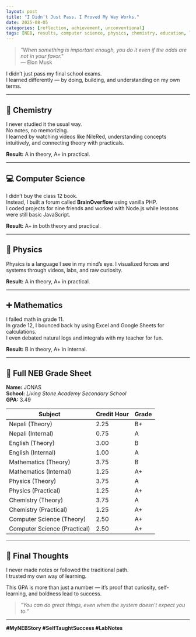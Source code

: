 ```yaml
---
layout: post
title: "I Didn’t Just Pass. I Proved My Way Works."
date: 2025-08-05
categories: [reflection, achievement, unconventional]
tags: [NEB, results, computer science, physics, chemistry, education, lab-notes]
---
```


> *"When something is important enough, you do it even if the odds are not in your favor."*  
> — Elon Musk

I didn’t just pass my final school exams.  
I learned differently — by doing, building, and understanding on my own terms.

---

## 🧪 Chemistry

I never studied it the usual way.  
No notes, no memorizing.  
I learned by watching videos like NileRed, understanding concepts intuitively, and connecting theory with practicals.

**Result:** A in theory, A+ in practical.

---

## 💻 Computer Science

I didn’t buy the class 12 book.  
Instead, I built a forum called **BrainOverflow** using vanilla PHP.  
I coded projects for nine friends and worked with Node.js while lessons were still basic JavaScript.

**Result:** A+ in both theory and practical.

---

## 🧲 Physics

Physics is a language I see in my mind’s eye.
I visualized forces and systems through videos, labs, and raw curiosity.

**Result:** A in theory, A+ in practical.

---

## ➕ Mathematics

I failed math in grade 11.  
In grade 12, I bounced back by using Excel and Google Sheets for calculations.  
I even debated natural logs and integrals with my teacher for fun.

**Result:** B in theory, A+ in internal.

---

## 📄 Full NEB Grade Sheet

**Name:** JONAS  
**School:** *Living Stone Academy Secondary School*  
**GPA:** 3.49

| Subject                     | Credit Hour | Grade |
|-----------------------------|-------------|-------|
| Nepali (Theory)             | 2.25        | B+    |
| Nepali (Internal)           | 0.75        | A     |
| English (Theory)            | 3.00        | B     |
| English (Internal)          | 1.00        | A     |
| Mathematics (Theory)        | 3.75        | B     |
| Mathematics (Internal)      | 1.25        | A+    |
| Physics (Theory)            | 3.75        | A     |
| Physics (Practical)         | 1.25        | A+    |
| Chemistry (Theory)          | 3.75        | A     |
| Chemistry (Practical)       | 1.25        | A+    |
| Computer Science (Theory)   | 2.50        | A+    |
| Computer Science (Practical)| 2.50        | A+    |

---

## 🌟 Final Thoughts

I never made notes or followed the traditional path.  
I trusted my own way of learning.  

This GPA is more than just a number — it’s proof that curiosity, self-learning, and boldness lead to success.

> *“You can do great things, even when the system doesn’t expect you to.”*

---

**#MyNEBStory #SelfTaughtSuccess #LabNotes**
